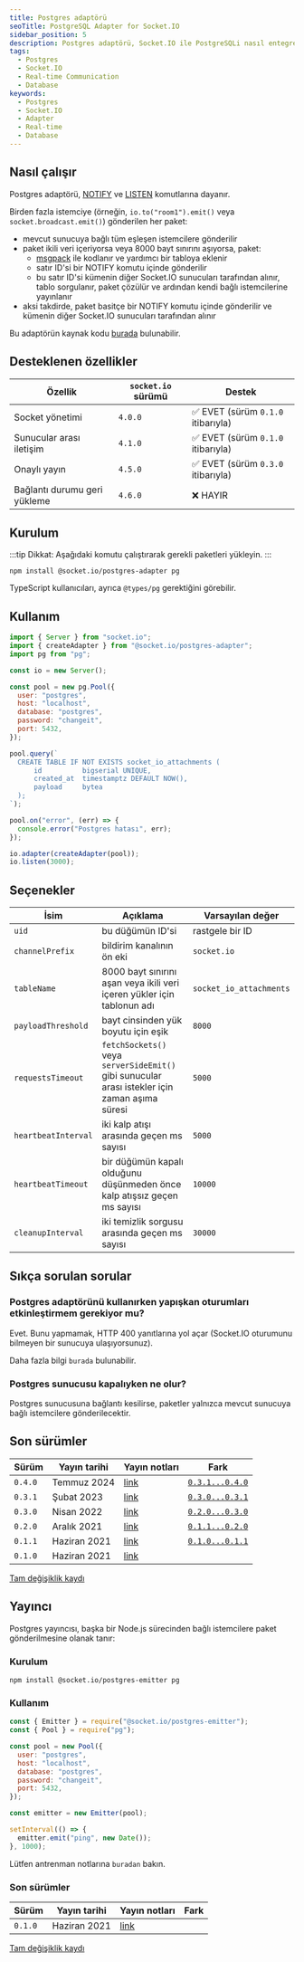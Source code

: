 ```yaml
---
title: Postgres adaptörü
seoTitle: PostgreSQL Adapter for Socket.IO
sidebar_position: 5
description: Postgres adaptörü, Socket.IO ile PostgreSQLi nasıl entegre ettiğinizi açıklar. Bu kılavuz, kurulum ve kullanım adımlarını içerir.
tags: 
  - Postgres
  - Socket.IO
  - Real-time Communication
  - Database
keywords: 
  - Postgres
  - Socket.IO
  - Adapter
  - Real-time
  - Database
---
```


## Nasıl çalışır

Postgres adaptörü, [NOTIFY](https://www.postgresql.org/docs/current/sql-notify.html) ve [LISTEN](https://www.postgresql.org/docs/current/sql-listen.html) komutlarına dayanır.

Birden fazla istemciye (örneğin, `io.to("room1").emit()` veya `socket.broadcast.emit()`) gönderilen her paket:

- mevcut sunucuya bağlı tüm eşleşen istemcilere gönderilir
- paket ikili veri içeriyorsa veya 8000 bayt sınırını aşıyorsa, paket:
  - [msgpack](https://msgpack.org/) ile kodlanır ve yardımcı bir tabloya eklenir
  - satır ID'si bir NOTIFY komutu içinde gönderilir
  - bu satır ID'si kümenin diğer Socket.IO sunucuları tarafından alınır, tablo sorgulanır, paket çözülür ve ardından kendi bağlı istemcilerine yayınlanır
- aksi takdirde, paket basitçe bir NOTIFY komutu içinde gönderilir ve kümenin diğer Socket.IO sunucuları tarafından alınır



Bu adaptörün kaynak kodu [burada](https://github.com/socketio/socket.io-postgres-adapter) bulunabilir.

## Desteklenen özellikler

| Özellik                         | `socket.io` sürümü                  | Destek                                         |
|---------------------------------|-------------------------------------|-------------------------------------------------|
| Socket yönetimi                 | `4.0.0`                             | :white_check_mark: EVET (sürüm `0.1.0` itibarıyla) |
| Sunucular arası iletişim        | `4.1.0`                             | :white_check_mark: EVET (sürüm `0.1.0` itibarıyla) |
| Onaylı yayın                    | `4.5.0` | :white_check_mark: EVET (sürüm `0.3.0` itibarıyla) |
| Bağlantı durumu geri yükleme    | `4.6.0` | :x: HAYIR                                        |

## Kurulum

:::tip
Dikkat: Aşağıdaki komutu çalıştırarak gerekli paketleri yükleyin.
:::

```
npm install @socket.io/postgres-adapter pg
```

TypeScript kullanıcıları, ayrıca `@types/pg` gerektiğini görebilir.

## Kullanım

```js
import { Server } from "socket.io";
import { createAdapter } from "@socket.io/postgres-adapter";
import pg from "pg";

const io = new Server();

const pool = new pg.Pool({
  user: "postgres",
  host: "localhost",
  database: "postgres",
  password: "changeit",
  port: 5432,
});

pool.query(`
  CREATE TABLE IF NOT EXISTS socket_io_attachments (
      id          bigserial UNIQUE,
      created_at  timestamptz DEFAULT NOW(),
      payload     bytea
  );
`);

pool.on("error", (err) => {
  console.error("Postgres hatası", err);
});

io.adapter(createAdapter(pool));
io.listen(3000);
```

## Seçenekler

| İsim                | Açıklama                                                                                   | Varsayılan değer       |
|---------------------|-----------------------------------------------------------------------------------------------|-------------------------|
| `uid`               | bu düğümün ID'si                                                                           | rastgele bir ID         |
| `channelPrefix`     | bildirim kanalının ön eki                                                                  | `socket.io`             |
| `tableName`         | 8000 bayt sınırını aşan veya ikili veri içeren yükler için tablonun adı                    | `socket_io_attachments` |
| `payloadThreshold`  | bayt cinsinden yük boyutu için eşik                                                        | `8000`                  |
| `requestsTimeout`   | `fetchSockets()` veya `serverSideEmit()` gibi sunucular arası istekler için zaman aşıma süresi | `5000`                  |
| `heartbeatInterval` | iki kalp atışı arasında geçen ms sayısı                                                     | `5000`                  |
| `heartbeatTimeout`  | bir düğümün kapalı olduğunu düşünmeden önce kalp atışsız geçen ms sayısı                     | `10000`                 |
| `cleanupInterval`   | iki temizlik sorgusu arasında geçen ms sayısı                                              | `30000`                 |

## Sıkça sorulan sorular

### Postgres adaptörünü kullanırken yapışkan oturumları etkinleştirmem gerekiyor mu?

Evet. Bunu yapmamak, HTTP 400 yanıtlarına yol açar (Socket.IO oturumunu bilmeyen bir sunucuya ulaşıyorsunuz).

Daha fazla bilgi `burada` bulunabilir.

### Postgres sunucusu kapalıyken ne olur?

Postgres sunucusuna bağlantı kesilirse, paketler yalnızca mevcut sunucuya bağlı istemcilere gönderilecektir.

## Son sürümler

| Sürüm   | Yayın tarihi   | Yayın notları                                                                        | Fark                                                                                            |
|---------|----------------|-------------------------------------------------------------------------------------|-------------------------------------------------------------------------------------------------|
| `0.4.0` | Temmuz 2024    | [link](https://github.com/socketio/socket.io-postgres-adapter/releases/tag/0.4.0)  | [`0.3.1...0.4.0`](https://github.com/socketio/socket.io-postgres-adapter/compare/0.3.1...0.4.0) |
| `0.3.1` | Şubat 2023     | [link](https://github.com/socketio/socket.io-postgres-adapter/releases/tag/0.3.1)  | [`0.3.0...0.3.1`](https://github.com/socketio/socket.io-postgres-adapter/compare/0.3.0...0.3.1) |
| `0.3.0` | Nisan 2022     | [link](https://github.com/socketio/socket.io-postgres-adapter/releases/tag/0.3.0)  | [`0.2.0...0.3.0`](https://github.com/socketio/socket.io-postgres-adapter/compare/0.2.0...0.3.0) |
| `0.2.0` | Aralık 2021    | [link](https://github.com/socketio/socket.io-postgres-adapter/releases/tag/0.2.0)  | [`0.1.1...0.2.0`](https://github.com/socketio/socket.io-postgres-adapter/compare/0.1.1...0.2.0) |
| `0.1.1` | Haziran 2021   | [link](https://github.com/socketio/socket.io-postgres-adapter/releases/tag/0.1.1)  | [`0.1.0...0.1.1`](https://github.com/socketio/socket.io-postgres-adapter/compare/0.1.0...0.1.1) |
| `0.1.0` | Haziran 2021   | [link](https://github.com/socketio/socket.io-postgres-adapter/releases/tag/0.1.0)  |                                                                                                 |

[Tam değişiklik kaydı](https://github.com/socketio/socket.io-postgres-adapter/blob/main/CHANGELOG.md)

## Yayıncı

Postgres yayıncısı, başka bir Node.js sürecinden bağlı istemcilere paket gönderilmesine olanak tanır:



### Kurulum

```
npm install @socket.io/postgres-emitter pg
```

### Kullanım

```js
const { Emitter } = require("@socket.io/postgres-emitter");
const { Pool } = require("pg");

const pool = new Pool({
  user: "postgres",
  host: "localhost",
  database: "postgres",
  password: "changeit",
  port: 5432,
});

const emitter = new Emitter(pool);

setInterval(() => {
  emitter.emit("ping", new Date());
}, 1000);
```

Lütfen antrenman notlarına `buradan` bakın.

### Son sürümler

| Sürüm   | Yayın tarihi  | Yayın notları                                                                        | Fark  |
|---------|---------------|-------------------------------------------------------------------------------------|-------|
| `0.1.0` | Haziran 2021  | [link](https://github.com/socketio/socket.io-postgres-emitter/releases/tag/0.1.0)  |       |

[Tam değişiklik kaydı](https://github.com/socketio/socket.io-postgres-emitter/blob/main/CHANGELOG.md)